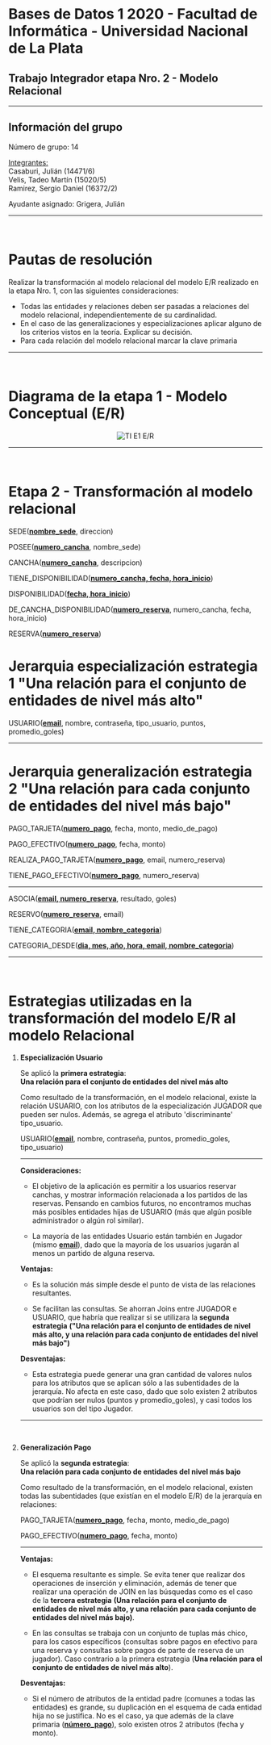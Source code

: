 # Bases de Datos 1 2020 - Facultad de Informática - Universidad Nacional de La Plata

## Trabajo Integrador etapa Nro. 2 - Modelo Relacional

---

## Información del grupo

Número de grupo: 14  

<ins>Integrantes:</ins>  
Casaburi, Julián (14471/6)  
Velis, Tadeo Martín (15020/5)  
Ramirez, Sergio Daniel (16372/2)  

Ayudante asignado: Grigera, Julián

---

<div style="page-break-after: always; visibility: hidden"> 
    \pagebreak 
</div>

# Pautas de resolución

Realizar la transformación al modelo relacional del modelo E/R realizado en la etapa Nro. 1, con las siguientes consideraciones:

* ​Todas​ las entidades y relaciones ​deben ser pasadas a relaciones del modelo relacional​, independientemente de su cardinalidad.
* En el caso de las generalizaciones y especializaciones aplicar alguno de los criterios vistos en la teoría. Explicar su decisión.
* ​Para cada relación del modelo relacional marcar la clave primaria

---

<div style="page-break-after: always; visibility: hidden"> 
    \pagebreak 
</div>

# Diagrama de la etapa 1 - Modelo Conceptual (E/R)

<p align="center">
    <img src="grupo14-ti-etapa1.svg" alt="TI E1 E/R"/>
</p>

---

<div style="page-break-after: always; visibility: hidden"> 
    \pagebreak 
</div>

# Etapa 2 - Transformación al modelo relacional

SEDE(**<ins>nombre_sede</ins>**, direccion)  

POSEE(**<ins>numero_cancha</ins>**, nombre_sede)  

CANCHA(**<ins>numero_cancha</ins>**, descripcion)  

TIENE_DISPONIBILIDAD(**<ins>numero_cancha, fecha, hora_inicio</ins>**)  

DISPONIBILIDAD(**<ins>fecha, hora_inicio</ins>**)  

DE_CANCHA_DISPONIBILIDAD(**<ins>numero_reserva</ins>**, numero_cancha, fecha, hora_inicio)  

RESERVA(**<ins>numero_reserva</ins>**)  

# Jerarquia especialización estrategia 1 "Una relación para el conjunto de entidades de nivel más alto"
USUARIO(**<ins>email</ins>**, nombre, contraseña, tipo_usuario, puntos, promedio_goles)  

---

# Jerarquia generalización estrategia 2 "Una relación para cada conjunto de entidades del nivel más bajo"

PAGO_TARJETA(**<ins>numero_pago</ins>**, fecha, monto, medio_de_pago)  

PAGO_EFECTIVO(**<ins>numero_pago</ins>**, fecha, monto)  

REALIZA_PAGO_TARJETA(**<ins>numero_pago</ins>**, email, numero_reserva)  

TIENE_PAGO_EFECTIVO(**<ins>numero_pago</ins>**, numero_reserva)  

---

ASOCIA(**<ins>email, numero_reserva</ins>**, resultado, goles)  

RESERVO(**<ins>numero_reserva</ins>**, email)  

TIENE_CATEGORIA(**<ins>email, nombre_categoria</ins>**)  

CATEGORIA_DESDE(**<ins>dia, mes, año, hora, email, nombre_categoria</ins>**)  

--- 

<div style="page-break-after: always; visibility: hidden"> 
    \pagebreak 
</div>

# Estrategias utilizadas en la transformación del modelo E/R al modelo Relacional

1. **Especialización Usuario**

    Se aplicó la **primera estrategia**:  
    **Una relación para el conjunto de entidades del nivel más alto**

    Como resultado de la transformación, en el modelo relacional, existe la relación USUARIO, con los atributos de la especialización JUGADOR que pueden ser nulos.
    Además, se agrega el atributo 'discriminante' tipo_usuario.

    USUARIO(**<ins>email</ins>**, nombre, contraseña, puntos, promedio_goles, tipo_usuario)

    ---

    **Consideraciones:**

    - El objetivo de la aplicación es permitir a los usuarios reservar canchas, y mostrar información relacionada a los partidos de las reservas. Pensando en cambios futuros, no encontramos muchas más posibles entidades hijas de USUARIO (más que algún posible administrador o algún rol similar).

    - La mayoría de las entidades Usuario están también en Jugador (mismo **<ins>email</ins>**), dado que la mayoría de los usuarios jugarán al menos un partido de alguna reserva.

    **Ventajas:**

    - Es la solución más simple desde el punto de vista de las relaciones resultantes.

    - Se facilitan las consultas. Se ahorran Joins entre JUGADOR e USUARIO, que habría que realizar si se utilizara la **segunda estrategia** **("Una relación para el conjunto de entidades de nivel más alto, y una relación para cada conjunto de entidades del nivel más bajo")**

    **Desventajas:**

    - Esta estrategia puede generar una gran cantidad de valores nulos para los atributos que se aplican sólo a las subentidades de la jerarquía. No afecta en este caso, dado que solo existen 2 atributos que podrían ser nulos (puntos y promedio_goles), y casi todos los usuarios son del tipo Jugador.

    ---

    <div style="page-break-after: always; visibility: hidden"> 
        \pagebreak 
    </div>


2. **Generalización Pago**

    Se aplicó la **segunda estrategia**:  
    **Una relación para cada conjunto de entidades del nivel más bajo**

    Como resultado de la transformación, en el modelo relacional, existen todas las subentidades (que existían en el modelo E/R) de la jerarquía en relaciones:

    PAGO_TARJETA(**<ins>numero_pago</ins>**, fecha, monto, medio_de_pago)  

    PAGO_EFECTIVO(**<ins>numero_pago</ins>**, fecha, monto)  

    ---

    **Ventajas:**

    - El esquema resultante es simple. Se evita tener que realizar dos operaciones de inserción y eliminación, además de tener que realizar una operación de JOIN en las búsquedas como es el caso de la **tercera estrategia** **(Una relación para el conjunto de entidades de nivel más alto, y una relación para cada conjunto de entidades del nivel más bajo)**.

    - En las consultas se trabaja con un conjunto de tuplas más chico, para los casos específicos (consultas sobre pagos en efectivo para una reserva y consultas sobre pagos de parte de reserva de un jugador). Caso contrario a la primera estrategia (**Una relación para el conjunto de entidades de nivel más alto**).

    **Desventajas:**

    - Si el número de atributos de la entidad padre (comunes a todas las entidades) es grande, su duplicación en el esquema de cada entidad hija no se justifica. No es el caso, ya que además de la clave primaria (**<ins>número_pago</ins>**), solo existen otros 2 atributos (fecha y monto).